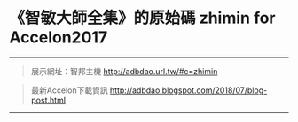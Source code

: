 # 《智敏大師全集》的原始碼 zhimin for Accelon2017  
---  
> 展示網址：智邦主機 http://adbdao.url.tw/#c=zhimin  
  
> 最新Accelon下載資訊 http://adbdao.blogspot.com/2018/07/blog-post.html  
---  
